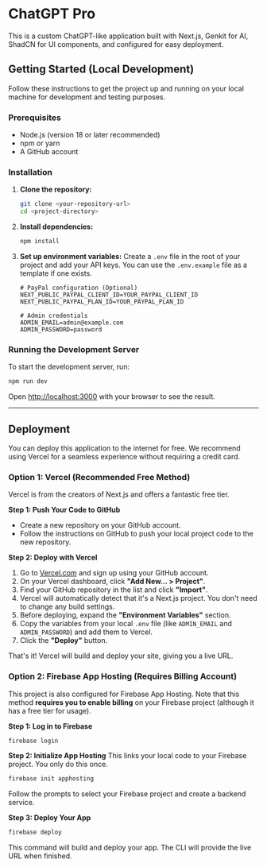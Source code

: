 # ChatGPT Pro

This is a custom ChatGPT-like application built with Next.js, Genkit for AI, ShadCN for UI components, and configured for easy deployment.

## Getting Started (Local Development)

Follow these instructions to get the project up and running on your local machine for development and testing purposes.

### Prerequisites

- Node.js (version 18 or later recommended)
- npm or yarn
- A GitHub account

### Installation

1.  **Clone the repository:**
    ```bash
    git clone <your-repository-url>
    cd <project-directory>
    ```

2.  **Install dependencies:**
    ```bash
    npm install
    ```

3.  **Set up environment variables:**
    Create a `.env` file in the root of your project and add your API keys. You can use the `.env.example` file as a template if one exists.
    ```
    # PayPal configuration (Optional)
    NEXT_PUBLIC_PAYPAL_CLIENT_ID=YOUR_PAYPAL_CLIENT_ID
    NEXT_PUBLIC_PAYPAL_PLAN_ID=YOUR_PAYPAL_PLAN_ID

    # Admin credentials
    ADMIN_EMAIL=admin@example.com
    ADMIN_PASSWORD=password
    ```

### Running the Development Server

To start the development server, run:

```bash
npm run dev
```

Open [http://localhost:3000](http://localhost:3000) with your browser to see the result.

---

## Deployment

You can deploy this application to the internet for free. We recommend using Vercel for a seamless experience without requiring a credit card.

### Option 1: Vercel (Recommended Free Method)

Vercel is from the creators of Next.js and offers a fantastic free tier.

**Step 1: Push Your Code to GitHub**
- Create a new repository on your GitHub account.
- Follow the instructions on GitHub to push your local project code to the new repository.

**Step 2: Deploy with Vercel**
1.  Go to [Vercel.com](https://vercel.com) and sign up using your GitHub account.
2.  On your Vercel dashboard, click **"Add New... > Project"**.
3.  Find your GitHub repository in the list and click **"Import"**.
4.  Vercel will automatically detect that it's a Next.js project. You don't need to change any build settings.
5.  Before deploying, expand the **"Environment Variables"** section.
6.  Copy the variables from your local `.env` file (like `ADMIN_EMAIL` and `ADMIN_PASSWORD`) and add them to Vercel.
7.  Click the **"Deploy"** button.

That's it! Vercel will build and deploy your site, giving you a live URL.

### Option 2: Firebase App Hosting (Requires Billing Account)

This project is also configured for Firebase App Hosting. Note that this method **requires you to enable billing** on your Firebase project (although it has a free tier for usage).

**Step 1: Log in to Firebase**
```bash
firebase login
```

**Step 2: Initialize App Hosting**
This links your local code to your Firebase project. You only do this once.
```bash
firebase init apphosting
```
Follow the prompts to select your Firebase project and create a backend service.

**Step 3: Deploy Your App**
```bash
firebase deploy
```
This command will build and deploy your app. The CLI will provide the live URL when finished.
